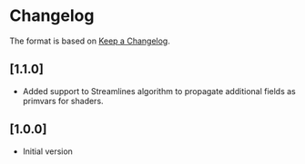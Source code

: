 # Changelog

The format is based on [Keep a Changelog](https://keepachangelog.com/en/1.0.0/).

## [1.1.0]

- Added support to Streamlines algorithm to propagate additional fields as primvars for shaders.

## [1.0.0]

- Initial version